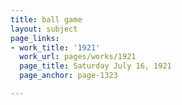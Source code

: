 ```yaml
---
title: ball game
layout: subject
page_links:
- work_title: '1921'
  work_url: pages/works/1921
  page_title: Saturday July 16, 1921
  page_anchor: page-1323

---
```

